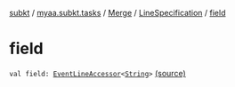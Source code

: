 [subkt](../../../index.md) / [myaa.subkt.tasks](../../index.md) / [Merge](../index.md) / [LineSpecification](index.md) / [field](./field.md)

# field

`val field: `[`EventLineAccessor`](../../../myaa.subkt.ass/-event-line-accessor/index.md)`<`[`String`](https://kotlinlang.org/api/latest/jvm/stdlib/kotlin/-string/index.html)`>` [(source)](https://github.com/Myaamori/SubKt/blob/0.1.11/src/main/kotlin/myaa/subkt/tasks/asstasks.kt#L92)